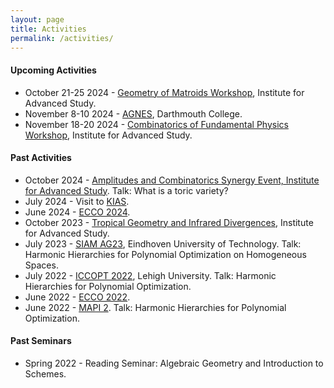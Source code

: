 ```yaml
---
layout: page
title: Activities
permalink: /activities/
---
```


<h4><strong> Upcoming Activities </strong> </h4>

<ul>
  <li>October 21-25 2024 - <a href="https://www.ias.edu/math/events/geometry-matroids-workshop"> Geometry of Matroids Workshop</a>, Institute for Advanced Study. </li>
  <li>November 8-10 2024 - <a href="https://sites.google.com/site/agneshomepage/dartmouth-2024?authuser=0"> AGNES</a>, Darthmouth College. </li>
  <li>November 18-20 2024 - <a href="https://www.ias.edu/math/events/combinatorics-fundamental-physics-workshop"> Combinatorics of Fundamental Physics Workshop</a>, Institute for Advanced Study. </li>
</ul>

<h4><strong> Past Activities </strong> </h4>

<ul>
  <li>October 2024 - <a href="https://www.ias.edu/mathematical-physics/events/amplitudes-and-combinatorics-synergy-event">Amplitudes and Combinatorics Synergy Event, Institute for Advanced Study</a>. Talk: What is a toric variety?</li>
  <li>July 2024 - Visit to <a href="https://www.kias.re.kr/kias/main/main.do">KIAS</a>.</li>
  <li>June 2024 - <a href="https://ecco2024.combinatoria.co/home-english"> ECCO 2024</a>.</li>
  <li>October 2023 - <a href="https://www.ias.edu/sns/tropical_workshop">Tropical Geometry and Infrared Divergences</a>, Institute for Advanced Study.</li> 
  <li>July 2023 - <a href="https://www.siam.org/conferences/cm/conference/ag23">SIAM AG23</a>, Eindhoven University of Technology. Talk: Harmonic Hierarchies for Polynomial Optimization on Homogeneous Spaces.</li>
  <li>July 2022 - <a href="https://iccopt2022.lehigh.edu">ICCOPT 2022</a>, Lehigh University. Talk: Harmonic Hierarchies for Polynomial Optimization.</li>
  <li>June 2022 - <a href="https://ecco2022.combinatoria.co">ECCO 2022</a>.</li> 
  <li>June 2022 - <a href="https://scm.org.co/mapi-2/">MAPI 2</a>. Talk: Harmonic Hierarchies for Polynomial Optimization.</li>
</ul>

<h4><strong> Past Seminars </strong> </h4>

<ul>
  <li>Spring 2022 - Reading Seminar: Algebraic Geometry and Introduction to Schemes.</li>
</ul>

